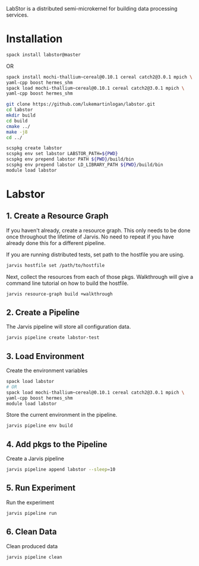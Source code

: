 LabStor is a distributed semi-microkernel for building data processing services.

# Installation

```bash
spack install labstor@master
```

OR

```bash 
spack install mochi-thallium~cereal@0.10.1 cereal catch2@3.0.1 mpich \
yaml-cpp boost hermes_shm
spack load mochi-thallium~cereal@0.10.1 cereal catch2@3.0.1 mpich \
yaml-cpp boost hermes_shm

git clone https://github.com/lukemartinlogan/labstor.git
cd labstor
mkdir build
cd build
cmake ../
make -j8
cd ../

scspkg create labstor
scspkg env set labstor LABSTOR_PATH=${PWD}
scspkg env prepend labstor PATH ${PWD}/build/bin
scspkg env prepend labstor LD_LIBRARY_PATH ${PWD}/build/bin
module load labstor
```

# Labstor

## 1. Create a Resource Graph

If you haven't already, create a resource graph. This only needs to be done
once throughout the lifetime of Jarvis. No need to repeat if you have already
done this for a different pipeline.

If you are running distributed tests, set path to the hostfile you are  using.
```bash
jarvis hostfile set /path/to/hostfile
```

Next, collect the resources from each of those pkgs. Walkthrough will give
a command line tutorial on how to build the hostfile.
```bash
jarvis resource-graph build +walkthrough
```

## 2. Create a Pipeline

The Jarvis pipeline will store all configuration data.
```bash
jarvis pipeline create labstor-test
```

## 3. Load Environment

Create the environment variables
```bash
spack load labstor
# OR 
spack load mochi-thallium~cereal@0.10.1 cereal catch2@3.0.1 mpich \
yaml-cpp boost hermes_shm
module load labstor
```````````

Store the current environment in the pipeline.
```bash
jarvis pipeline env build
```

## 4. Add pkgs to the Pipeline

Create a Jarvis pipeline
```bash
jarvis pipeline append labstor --sleep=10
```

## 5. Run Experiment

Run the experiment
```bash
jarvis pipeline run
```

## 6. Clean Data

Clean produced data
```bash
jarvis pipeline clean
```